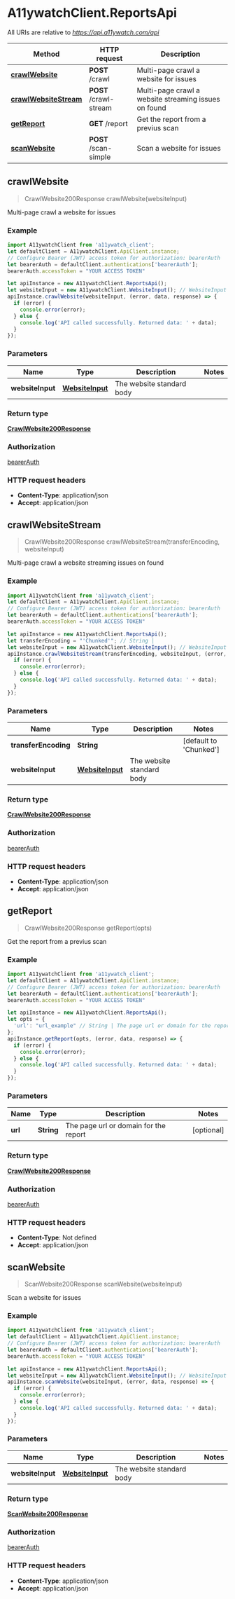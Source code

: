 # A11ywatchClient.ReportsApi

All URIs are relative to *https://api.a11ywatch.com/api*

Method | HTTP request | Description
------------- | ------------- | -------------
[**crawlWebsite**](ReportsApi.md#crawlWebsite) | **POST** /crawl | Multi-page crawl a website for issues
[**crawlWebsiteStream**](ReportsApi.md#crawlWebsiteStream) | **POST** /crawl-stream | Multi-page crawl a website streaming issues on found
[**getReport**](ReportsApi.md#getReport) | **GET** /report | Get the report from a previus scan
[**scanWebsite**](ReportsApi.md#scanWebsite) | **POST** /scan-simple | Scan a website for issues



## crawlWebsite

> CrawlWebsite200Response crawlWebsite(websiteInput)

Multi-page crawl a website for issues



### Example

```javascript
import A11ywatchClient from 'a11ywatch_client';
let defaultClient = A11ywatchClient.ApiClient.instance;
// Configure Bearer (JWT) access token for authorization: bearerAuth
let bearerAuth = defaultClient.authentications['bearerAuth'];
bearerAuth.accessToken = "YOUR ACCESS TOKEN"

let apiInstance = new A11ywatchClient.ReportsApi();
let websiteInput = new A11ywatchClient.WebsiteInput(); // WebsiteInput | The website standard body
apiInstance.crawlWebsite(websiteInput, (error, data, response) => {
  if (error) {
    console.error(error);
  } else {
    console.log('API called successfully. Returned data: ' + data);
  }
});
```

### Parameters


Name | Type | Description  | Notes
------------- | ------------- | ------------- | -------------
 **websiteInput** | [**WebsiteInput**](WebsiteInput.md)| The website standard body | 

### Return type

[**CrawlWebsite200Response**](CrawlWebsite200Response.md)

### Authorization

[bearerAuth](../README.md#bearerAuth)

### HTTP request headers

- **Content-Type**: application/json
- **Accept**: application/json


## crawlWebsiteStream

> CrawlWebsite200Response crawlWebsiteStream(transferEncoding, websiteInput)

Multi-page crawl a website streaming issues on found



### Example

```javascript
import A11ywatchClient from 'a11ywatch_client';
let defaultClient = A11ywatchClient.ApiClient.instance;
// Configure Bearer (JWT) access token for authorization: bearerAuth
let bearerAuth = defaultClient.authentications['bearerAuth'];
bearerAuth.accessToken = "YOUR ACCESS TOKEN"

let apiInstance = new A11ywatchClient.ReportsApi();
let transferEncoding = "'Chunked'"; // String | 
let websiteInput = new A11ywatchClient.WebsiteInput(); // WebsiteInput | The website standard body
apiInstance.crawlWebsiteStream(transferEncoding, websiteInput, (error, data, response) => {
  if (error) {
    console.error(error);
  } else {
    console.log('API called successfully. Returned data: ' + data);
  }
});
```

### Parameters


Name | Type | Description  | Notes
------------- | ------------- | ------------- | -------------
 **transferEncoding** | **String**|  | [default to &#39;Chunked&#39;]
 **websiteInput** | [**WebsiteInput**](WebsiteInput.md)| The website standard body | 

### Return type

[**CrawlWebsite200Response**](CrawlWebsite200Response.md)

### Authorization

[bearerAuth](../README.md#bearerAuth)

### HTTP request headers

- **Content-Type**: application/json
- **Accept**: application/json


## getReport

> CrawlWebsite200Response getReport(opts)

Get the report from a previus scan



### Example

```javascript
import A11ywatchClient from 'a11ywatch_client';
let defaultClient = A11ywatchClient.ApiClient.instance;
// Configure Bearer (JWT) access token for authorization: bearerAuth
let bearerAuth = defaultClient.authentications['bearerAuth'];
bearerAuth.accessToken = "YOUR ACCESS TOKEN"

let apiInstance = new A11ywatchClient.ReportsApi();
let opts = {
  'url': "url_example" // String | The page url or domain for the report
};
apiInstance.getReport(opts, (error, data, response) => {
  if (error) {
    console.error(error);
  } else {
    console.log('API called successfully. Returned data: ' + data);
  }
});
```

### Parameters


Name | Type | Description  | Notes
------------- | ------------- | ------------- | -------------
 **url** | **String**| The page url or domain for the report | [optional] 

### Return type

[**CrawlWebsite200Response**](CrawlWebsite200Response.md)

### Authorization

[bearerAuth](../README.md#bearerAuth)

### HTTP request headers

- **Content-Type**: Not defined
- **Accept**: application/json


## scanWebsite

> ScanWebsite200Response scanWebsite(websiteInput)

Scan a website for issues



### Example

```javascript
import A11ywatchClient from 'a11ywatch_client';
let defaultClient = A11ywatchClient.ApiClient.instance;
// Configure Bearer (JWT) access token for authorization: bearerAuth
let bearerAuth = defaultClient.authentications['bearerAuth'];
bearerAuth.accessToken = "YOUR ACCESS TOKEN"

let apiInstance = new A11ywatchClient.ReportsApi();
let websiteInput = new A11ywatchClient.WebsiteInput(); // WebsiteInput | The website standard body
apiInstance.scanWebsite(websiteInput, (error, data, response) => {
  if (error) {
    console.error(error);
  } else {
    console.log('API called successfully. Returned data: ' + data);
  }
});
```

### Parameters


Name | Type | Description  | Notes
------------- | ------------- | ------------- | -------------
 **websiteInput** | [**WebsiteInput**](WebsiteInput.md)| The website standard body | 

### Return type

[**ScanWebsite200Response**](ScanWebsite200Response.md)

### Authorization

[bearerAuth](../README.md#bearerAuth)

### HTTP request headers

- **Content-Type**: application/json
- **Accept**: application/json

